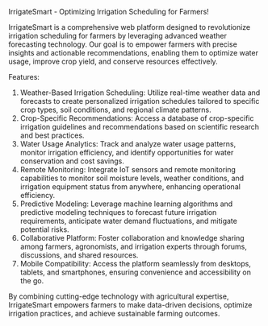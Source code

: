 IrrigateSmart - Optimizing Irrigation Scheduling for Farmers!

IrrigateSmart is a comprehensive web platform designed to revolutionize irrigation scheduling for farmers by           leveraging advanced weather forecasting technology. Our goal is to empower farmers with precise insights and           actionable recommendations, enabling them to optimize water usage, improve crop yield, and conserve resources          effectively.

Features:
     
1. Weather-Based Irrigation Scheduling: Utilize real-time weather data and forecasts to create personalized
        irrigation schedules tailored to specific crop types, soil conditions, and regional climate patterns.
2. Crop-Specific Recommendations: Access a database of crop-specific irrigation guidelines and recommendations
        based on scientific research and best practices.
3. Water Usage Analytics: Track and analyze water usage patterns, monitor irrigation efficiency, and identify             opportunities for water conservation and cost savings.
4. Remote Monitoring: Integrate IoT sensors and remote monitoring capabilities to monitor soil moisture levels,           weather conditions, and irrigation equipment status from anywhere, enhancing operational efficiency.
5. Predictive Modeling: Leverage machine learning algorithms and predictive modeling techniques to forecast               future irrigation requirements, anticipate water demand fluctuations, and mitigate potential risks.
6. Collaborative Platform: Foster collaboration and knowledge sharing among farmers, agronomists, and irrigation          experts through forums, discussions, and shared resources.
7. Mobile Compatibility: Access the platform seamlessly from desktops, tablets, and smartphones, ensuring                 convenience and accessibility on the go.

By combining cutting-edge technology with agricultural expertise, IrrigateSmart empowers farmers to make data-driven decisions, optimize irrigation practices, and achieve sustainable farming outcomes.
